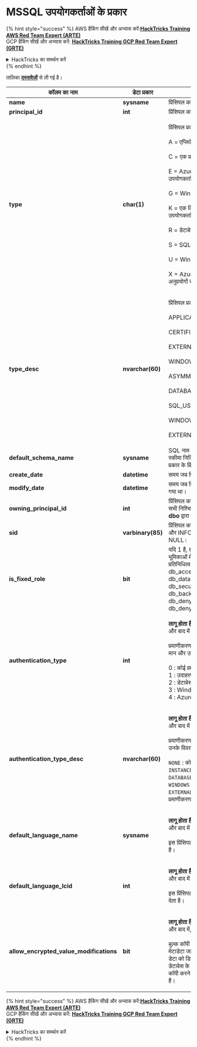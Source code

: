 # MSSQL उपयोगकर्ताओं के प्रकार

{% hint style="success" %}
AWS हैकिंग सीखें और अभ्यास करें:<img src="/.gitbook/assets/arte.png" alt="" data-size="line">[**HackTricks Training AWS Red Team Expert (ARTE)**](https://training.hacktricks.xyz/courses/arte)<img src="/.gitbook/assets/arte.png" alt="" data-size="line">\
GCP हैकिंग सीखें और अभ्यास करें: <img src="/.gitbook/assets/grte.png" alt="" data-size="line">[**HackTricks Training GCP Red Team Expert (GRTE)**<img src="/.gitbook/assets/grte.png" alt="" data-size="line">](https://training.hacktricks.xyz/courses/grte)

<details>

<summary>HackTricks का समर्थन करें</summary>

* [**सदस्यता योजनाएँ**](https://github.com/sponsors/carlospolop) देखें!
* **हमारे साथ जुड़ें** 💬 [**Discord समूह**](https://discord.gg/hRep4RUj7f) या [**टेलीग्राम समूह**](https://t.me/peass) या **हमें** **Twitter** 🐦 [**@hacktricks\_live**](https://twitter.com/hacktricks\_live)** पर फॉलो करें।**
* **हैकिंग ट्रिक्स साझा करें और** [**HackTricks**](https://github.com/carlospolop/hacktricks) और [**HackTricks Cloud**](https://github.com/carlospolop/hacktricks-cloud) गिटहब रिपोजिटरी में PR सबमिट करें।

</details>
{% endhint %}

तालिका [**दस्तावेज़ों**](https://learn.microsoft.com/en-us/sql/relational-databases/system-catalog-views/sys-database-principals-transact-sql?view=sql-server-ver16) से ली गई है।

| कॉलम का नाम                                | डेटा प्रकार         | विवरण                                                                                                                                                                                                                                                                                                                                                                                                                                            |
| ------------------------------------------ | ----------------- | ------------------------------------------------------------------------------------------------------------------------------------------------------------------------------------------------------------------------------------------------------------------------------------------------------------------------------------------------------------------------------------------------------------------------------------------------------ |
| **name**                                   | **sysname**       | प्रिंसिपल का नाम, डेटाबेस के भीतर अद्वितीय।                                                                                                                                                                                                                                                                                                                                                                                                         |
| **principal\_id**                          | **int**           | प्रिंसिपल का ID, डेटाबेस के भीतर अद्वितीय।                                                                                                                                                                                                                                                                                                                                                                                                           |
| **type**                                   | **char(1)**       | <p>प्रिंसिपल प्रकार:<br><br>A = एप्लिकेशन भूमिका<br><br>C = एक प्रमाणपत्र से मैप किया गया उपयोगकर्ता<br><br>E = Azure Active Directory से बाहरी उपयोगकर्ता<br><br>G = Windows समूह<br><br>K = एक विषम कुंजी से मैप किया गया उपयोगकर्ता<br><br>R = डेटाबेस भूमिका<br><br>S = SQL उपयोगकर्ता<br><br>U = Windows उपयोगकर्ता<br><br>X = Azure Active Directory समूह या अनुप्रयोगों से बाहरी समूह</p>                                                                                  |
| **type\_desc**                             | **nvarchar(60)**  | <p>प्रिंसिपल प्रकार का विवरण।<br><br>APPLICATION_ROLE<br><br>CERTIFICATE_MAPPED_USER<br><br>EXTERNAL_USER<br><br>WINDOWS_GROUP<br><br>ASYMMETRIC_KEY_MAPPED_USER<br><br>DATABASE_ROLE<br><br>SQL_USER<br><br>WINDOWS_USER<br><br>EXTERNAL_GROUPS</p>                                                                                                                                                                                               |
| **default\_schema\_name**                  | **sysname**       | SQL नाम का उपयोग करने के लिए नाम जब स्कीमा निर्दिष्ट नहीं किया गया हो। S, U, या A प्रकार के प्रिंसिपल के लिए NULL।                                                                                                                                                                                                                                                                                                                                                   |
| **create\_date**                           | **datetime**      | समय जब प्रिंसिपल बनाया गया था।                                                                                                                                                                                                                                                                                                                                                                                                               |
| **modify\_date**                           | **datetime**      | समय जब प्रिंसिपल को अंतिम बार संशोधित किया गया था।                                                                                                                                                                                                                                                                                                                                                                                                         |
| **owning\_principal\_id**                  | **int**           | प्रिंसिपल का ID जो इस प्रिंसिपल का मालिक है। सभी निश्चित डेटाबेस भूमिकाएँ डिफ़ॉल्ट रूप से **dbo** द्वारा स्वामित्व में होती हैं।                                                                                                                                                                                                                                                                                                                                                |
| **sid**                                    | **varbinary(85)** | प्रिंसिपल का SID (सुरक्षा पहचानकर्ता)। SYS और INFORMATION SCHEMAS के लिए NULL।                                                                                                                                                                                                                                                                                                                                                                      |
| **is\_fixed\_role**                        | **bit**           | यदि 1 है, तो यह पंक्ति निश्चित डेटाबेस भूमिकाओं में से एक के लिए एक प्रविष्टि का प्रतिनिधित्व करती है: db\_owner, db\_accessadmin, db\_datareader, db\_datawriter, db\_ddladmin, db\_securityadmin, db\_backupoperator, db\_denydatareader, db\_denydatawriter।                                                                                                                                                                                                                       |
| **authentication\_type**                   | **int**           | <p><strong>लागू होता है</strong>: SQL Server 2012 (11.x) और बाद में।<br><br>प्रमाणीकरण प्रकार का संकेत देता है। संभावित मान और उनके विवरण निम्नलिखित हैं।<br><br>0 : कोई प्रमाणीकरण नहीं<br>1 : उदाहरण प्रमाणीकरण<br>2 : डेटाबेस प्रमाणीकरण<br>3 : Windows प्रमाणीकरण<br>4 : Azure Active Directory प्रमाणीकरण</p>                                                                                                        |
| **authentication\_type\_desc**             | **nvarchar(60)**  | <p><strong>लागू होता है</strong>: SQL Server 2012 (11.x) और बाद में।<br><br>प्रमाणीकरण प्रकार का विवरण। संभावित मान और उनके विवरण निम्नलिखित हैं।<br><br><code>NONE</code> : कोई प्रमाणीकरण नहीं<br><code>INSTANCE</code> : उदाहरण प्रमाणीकरण<br><code>DATABASE</code> : डेटाबेस प्रमाणीकरण<br><code>WINDOWS</code> : Windows प्रमाणीकरण<br><code>EXTERNAL</code>: Azure Active Directory प्रमाणीकरण</p> |
| **default\_language\_name**                | **sysname**       | <p><strong>लागू होता है</strong>: SQL Server 2012 (11.x) और बाद में।<br><br>इस प्रिंसिपल के लिए डिफ़ॉल्ट भाषा का संकेत देता है।</p>                                                                                                                                                                                                                                                                                                                        |
| **default\_language\_lcid**                | **int**           | <p><strong>लागू होता है</strong>: SQL Server 2012 (11.x) और बाद में।<br><br>इस प्रिंसिपल के लिए डिफ़ॉल्ट LCID का संकेत देता है।</p>                                                                                                                                                                                                                                                                                                                            |
| **allow\_encrypted\_value\_modifications** | **bit**           | <p><strong>लागू होता है</strong>: SQL Server 2016 (13.x) और बाद में, SQL डेटाबेस।<br><br>बुल्क कॉपी संचालन में सर्वर पर क्रिप्टोग्राफिक मेटाडेटा जांच को दबाता है। यह उपयोगकर्ता को डेटा को डिक्रिप्ट किए बिना, तालिकाओं या डेटाबेस के बीच हमेशा एन्क्रिप्टेड डेटा को बल्क कॉपी करने की अनुमति देता है। डिफ़ॉल्ट OFF है।</p>                                                                                                                     |

{% hint style="success" %}
AWS हैकिंग सीखें और अभ्यास करें:<img src="/.gitbook/assets/arte.png" alt="" data-size="line">[**HackTricks Training AWS Red Team Expert (ARTE)**](https://training.hacktricks.xyz/courses/arte)<img src="/.gitbook/assets/arte.png" alt="" data-size="line">\
GCP हैकिंग सीखें और अभ्यास करें: <img src="/.gitbook/assets/grte.png" alt="" data-size="line">[**HackTricks Training GCP Red Team Expert (GRTE)**<img src="/.gitbook/assets/grte.png" alt="" data-size="line">](https://training.hacktricks.xyz/courses/grte)

<details>

<summary>HackTricks का समर्थन करें</summary>

* [**सदस्यता योजनाएँ**](https://github.com/sponsors/carlospolop) देखें!
* **हमारे साथ जुड़ें** 💬 [**Discord समूह**](https://discord.gg/hRep4RUj7f) या [**टेलीग्राम समूह**](https://t.me/peass) या **हमें** **Twitter** 🐦 [**@hacktricks\_live**](https://twitter.com/hacktricks\_live)** पर फॉलो करें।**
* **हैकिंग ट्रिक्स साझा करें और** [**HackTricks**](https://github.com/carlospolop/hacktricks) और [**HackTricks Cloud**](https://github.com/carlospolop/hacktricks-cloud) गिटहब रिपोजिटरी में PR सबमिट करें।

</details>
{% endhint %}
